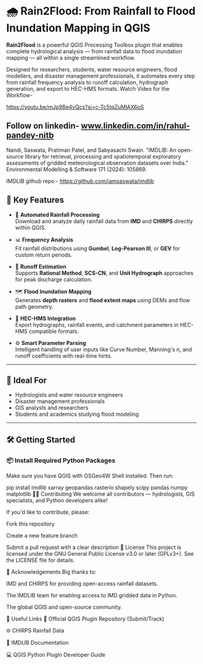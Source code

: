 # 🌧️ Rain2Flood: From Rainfall to Flood Inundation Mapping in QGIS

**Rain2Flood** is a powerful QGIS Processing Toolbox plugin that enables complete hydrological analysis — from rainfall data to flood inundation mapping — all within a single streamlined workflow.

Designed for researchers, students, water resource engineers, flood modellers, and disaster management professionals, it automates every step from rainfall frequency analysis to runoff calculation, hydrograph generation, and export to HEC-HMS formats.
Watch Video for the Workflow-

https://youtu.be/mJp9Be4vQcs?si=c-Tc5tqZuMlAX6oS

Follow on linkedin- www.linkedin.com/in/rahul-pandey-nitb
---
Nandi, Saswata, Pratiman Patel, and Sabyasachi Swain. "IMDLIB: An open-source library for retrieval, processing and spatiotemporal exploratory assessments of gridded meteorological observation datasets over India." Environmental Modelling & Software 171 (2024): 105869.
 
IMDLIB github repo - https://github.com/iamsaswata/imdlib
## 🚀 Key Features

- 🔄 **Automated Rainfall Processing**  
  Download and analyze daily rainfall data from **IMD** and **CHIRPS** directly within QGIS.

- 📊 **Frequency Analysis**  
  Fit rainfall distributions using **Gumbel**, **Log-Pearson III**, or **GEV** for custom return periods.

- 🌊 **Runoff Estimation**  
  Supports **Rational Method**, **SCS-CN**, and **Unit Hydrograph** approaches for peak discharge calculation.

- 🗺️ **Flood Inundation Mapping**  
  Generates **depth rasters** and **flood extent maps** using DEMs and flow path geometry.

- 💾 **HEC-HMS Integration**  
  Export hydrographs, rainfall events, and catchment parameters in HEC-HMS compatible formats.

- ⚙️ **Smart Parameter Parsing**  
  Intelligent handling of user inputs like Curve Number, Manning's n, and runoff coefficients with real-time hints.

---

## 🧪 Ideal For

- Hydrologists and water resource engineers  
- Disaster management professionals  
- GIS analysts and researchers  
- Students and academics studying flood modeling

---

## 🛠️ Getting Started

### 📦 Install Required Python Packages

Make sure you have QGIS with OSGeo4W Shell installed. Then run:


pip install imdlib xarray geopandas rasterio shapely scipy pandas numpy matplotlib
🧑‍💻 Contributing
We welcome all contributors — hydrologists, GIS specialists, and Python developers alike!

If you'd like to contribute, please:

Fork this repository

Create a new feature branch

Submit a pull request with a clear description
📜 License
This project is licensed under the GNU General Public License v3.0 or later (GPLv3+).
See the LICENSE file for details.

📢 Acknowledgements
Big thanks to:

IMD and CHIRPS for providing open-access rainfall datasets.

The IMDLIB team for enabling access to IMD gridded data in Python.

The global QGIS and open-source community.

🔗 Useful Links
📘 Official QGIS Plugin Repository (Submit/Track)

🌐 CHIRPS Rainfall Data

📘 IMDLIB Documentation

💻 QGIS Python Plugin Developer Guide
